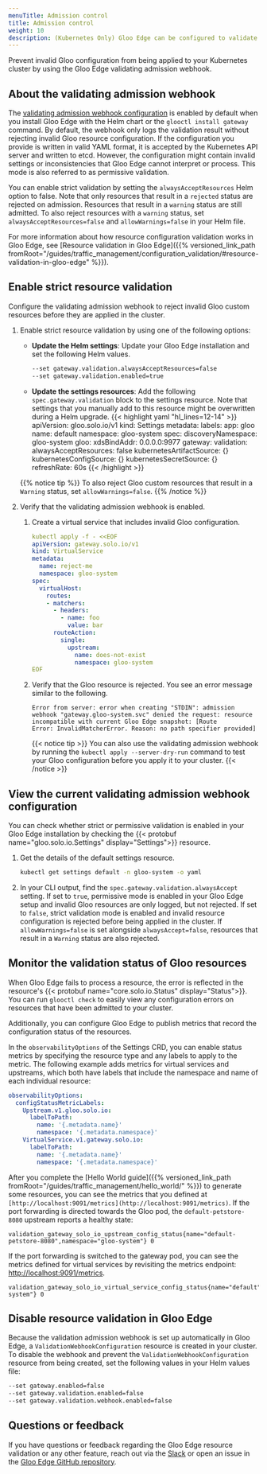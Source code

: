 ```yaml
---
menuTitle: Admission control
title: Admission control
weight: 10
description: (Kubernetes Only) Gloo Edge can be configured to validate configuration before it is applied to the cluster. With validation enabled, any attempt to apply invalid configuration to the cluster will be rejected.
---
```


Prevent invalid Gloo configuration from being applied to your Kubernetes cluster by using the Gloo Edge validating admission webhook. 

## About the validating admission webhook

The [validating admission webhook configuration](https://github.com/solo-io/gloo/blob/main/install/helm/gloo/templates/5-gateway-validation-webhook-configuration.yaml) is enabled by default when you install Gloo Edge with the Helm chart or the `glooctl install gateway` command. By default, the webhook only logs the validation result without rejecting invalid Gloo resource configuration. If the configuration you provide is written in valid YAML format, it is accepted by the Kubernetes API server and written to etcd. However, the configuration might contain invalid settings or inconsistencies that Gloo Edge cannot interpret or process. This mode is also referred to as permissive validation. 

You can enable strict validation by setting the `alwaysAcceptResources` Helm option to false. Note that only resources that result in a `rejected` status are rejected on admission. Resources that result in a `warning` status are still admitted. To also reject resources with a `warning` status, set `alwaysAcceptResources=false` and `allowWarnings=false` in your Helm file. 

For more information about how resource configuration validation works in Gloo Edge, see [Resource validation in Gloo Edge]({{% versioned_link_path fromRoot="/guides/traffic_management/configuration_validation/#resource-validation-in-gloo-edge" %}}). 

## Enable strict resource validation

Configure the validating admission webhook to reject invalid Gloo custom resources before they are applied in the cluster. 

1. Enable strict resource validation by using one of the following options: 
   * **Update the Helm settings**: Update your Gloo Edge installation and set the following Helm values.
     ```bash
     --set gateway.validation.alwaysAcceptResources=false
     --set gateway.validation.enabled=true
     ```
   * **Update the settings resources**: Add the following `spec.gateway.validation` block to the settings resource. Note that settings that you manually add to this resource might be overwritten during a Helm upgrade. 
     {{< highlight yaml "hl_lines=12-14" >}}
     apiVersion: gloo.solo.io/v1
     kind: Settings
     metadata:
       labels:
         app: gloo
       name: default
       namespace: gloo-system
     spec:
       discoveryNamespace: gloo-system
       gloo:
         xdsBindAddr: 0.0.0.0:9977
       gateway:
         validation:
           alwaysAcceptResources: false
       kubernetesArtifactSource: {}
       kubernetesConfigSource: {}
       kubernetesSecretSource: {}
       refreshRate: 60s
     {{< /highlight >}}
  
   {{% notice tip %}}
   To also reject Gloo custom resources that result in a `Warning` status, set `allowWarnings=false`. 
   {{% /notice %}}

2. Verify that the validating admission webhook is enabled. 
   1. Create a virtual service that includes invalid Gloo configuration. 
      ```yaml
      kubectl apply -f - <<EOF
      apiVersion: gateway.solo.io/v1
      kind: VirtualService
      metadata:
        name: reject-me
        namespace: gloo-system
      spec:
        virtualHost:
          routes:
          - matchers:
            - headers:
              - name: foo
                value: bar
            routeAction:
              single:
                upstream:
                  name: does-not-exist
                  namespace: gloo-system
      EOF
      ```

   2. Verify that the Gloo resource is rejected. You see an error message similar to the following.
      ```noop
      Error from server: error when creating "STDIN": admission webhook "gateway.gloo-system.svc" denied the request: resource incompatible with current Gloo Edge snapshot: [Route 
      Error: InvalidMatcherError. Reason: no path specifier provided]
      ```

      {{< notice tip >}}
      You can also use the validating admission webhook by running the <code>kubectl apply --server-dry-run</code> command to test your Gloo configuration before you apply it to your cluster.
      {{< /notice >}}


## View the current validating admission webhook configuration

You can check whether strict or permissive validation is enabled in your Gloo Edge installation by checking the {{< protobuf name="gloo.solo.io.Settings" display="Settings">}} resource. 

1. Get the details of the default settings resource. 
   ```sh
   kubectl get settings default -n gloo-system -o yaml
   ```

2. In your CLI output, find the `spec.gateway.validation.alwaysAccept` setting. If set to `true`, permissive mode is enabled in your Gloo Edge setup and invalid Gloo resources are only logged, but not rejected. If set to `false`, strict validation mode is enabled and invalid resource configuration is rejected before being applied in the cluster. If `allowWarnings=false` is set alongside `alwaysAccept=false`, resources that result in a `Warning` status are also rejected. 

## Monitor the validation status of Gloo resources

When Gloo Edge fails to process a resource, the error is reflected in the resource's {{< protobuf name="core.solo.io.Status" display="Status">}}. You can run `glooctl check` to easily view any configuration errors on resources that have been admitted to your cluster.

Additionally, you can configure Gloo Edge to publish metrics that record the configuration status of the resources.

In the `observabilityOptions` of the Settings CRD, you can enable status metrics by specifying the resource type and any labels to apply
to the metric. The following example adds metrics for virtual services and upstreams, which both have labels that include the namespace and name of each individual resource:

```yaml
observabilityOptions:
  configStatusMetricLabels:
    Upstream.v1.gloo.solo.io:
      labelToPath:
        name: '{.metadata.name}'
        namespace: '{.metadata.namespace}'
    VirtualService.v1.gateway.solo.io:
      labelToPath:
        name: '{.metadata.name}'
        namespace: '{.metadata.namespace}'
```

After you complete the [Hello World guide]({{% versioned_link_path fromRoot="/guides/traffic_management/hello_world/" %}}) 
to generate some resources, you can see the metrics that you defined at `[http://localhost:9091/metrics](http://localhost:9091/metrics)`. If the port
forwarding is directed towards the Gloo pod, the `default-petstore-8080` upstream reports a healthy state:
```
validation_gateway_solo_io_upstream_config_status{name="default-petstore-8080",namespace="gloo-system"} 0
```

If the port forwarding is switched to the gateway pod, you can see the metrics defined for virtual services by
revisiting the metrics endpoint: <http://localhost:9091/metrics>.
```
validation_gateway_solo_io_virtual_service_config_status{name="default",namespace="gloo-system"} 0
```

## Disable resource validation in Gloo Edge

Because the validation admission webhook is set up automatically in Gloo Edge, a `ValidationWebhookConfiguration` resource is created in your cluster. To disable the webhook and prevent the `ValidationWebhookConfiguration` resource from being created, set the following values in your Helm values file:

```sh
--set gateway.enabled=false
--set gateway.validation.enabled=false
--set gateway.validation.webhook.enabled=false
```

## Questions or feedback

If you have questions or feedback regarding the Gloo Edge resource validation or any other feature, reach out via the [Slack](https://slack.solo.io/) or open an issue in the [Gloo Edge GitHub repository](https://github.com/solo-io/gloo).
